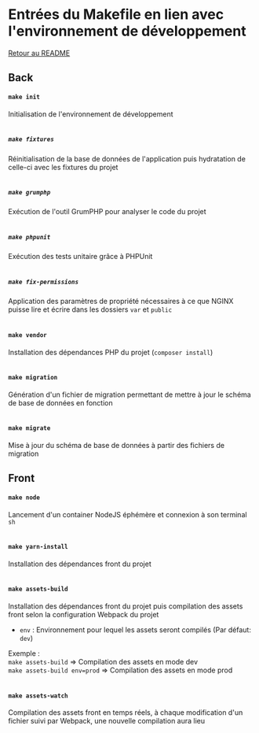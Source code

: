 Entrées du Makefile en lien avec l'environnement de développement
=================================================================

[Retour au README](../README.md)

Back
----

#### `make init`
Initialisation de l'environnement de développement
<br>
<br>

##### `make fixtures`
Réinitialisation de la base de données de l'application puis hydratation de celle-ci avec les fixtures du projet
<br>
<br>

##### `make grumphp`
Exécution de l'outil GrumPHP pour analyser le code du projet
<br>
<br>

##### `make phpunit`
Exécution des tests unitaire grâce à PHPUnit
<br>
<br>

##### `make fix-permissions`
Application des paramètres de propriété nécessaires à ce que NGINX puisse lire et écrire dans les dossiers `var` et `public`
<br>
<br>

#### `make vendor`
Installation des dépendances PHP du projet (`composer install`)
<br>
<br>

#### `make migration`
Génération d'un fichier de migration permettant de mettre à jour le schéma de base de données en fonction
<br>
<br>

#### `make migrate`
Mise à jour du schéma de base de données à partir des fichiers de migration

Front
-----

#### `make node`
Lancement d'un container NodeJS éphémère et connexion à son terminal `sh`
<br>
<br>

#### `make yarn-install`
Installation des dépendances front du projet
<br>
<br>

#### `make assets-build`
Installation des dépendances front du projet puis compilation des assets front selon la configuration Webpack du projet

- `env` : Environnement pour lequel les assets seront compilés (Par défaut: `dev`)

Exemple :<br>
`make assets-build` => Compilation des assets en mode dev<br>
`make assets-build env=prod` => Compilation des assets en mode prod
<br>
<br>

#### `make assets-watch`
Compilation des assets front en temps réels, à chaque modification d'un fichier suivi par Webpack, une nouvelle compilation aura lieu